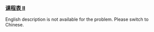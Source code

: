### [课程表 II](https://leetcode.com/problems/QA2IGt)

<p>English description is not available for the problem. Please switch to Chinese.</p>
